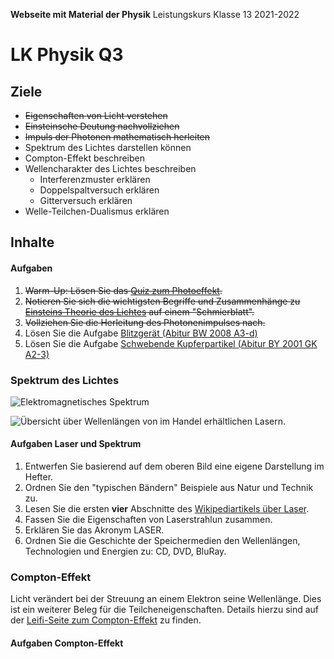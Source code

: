 **Webseite mit Material der Physik**
	Leistungskurs Klasse 13 2021-2022
                         
# LK Physik Q3



## Ziele

* ~~Eigenschaften von Licht verstehen~~
* ~~Einsteinsche Deutung nachvollziehen~~
* ~~Impuls der Photonen mathematisch herleiten~~
* Spektrum des Lichtes darstellen können
* Compton-Effekt beschreiben
* Wellencharakter des Lichtes beschreiben
  * Interferenzmuster erklären
  * Doppelspaltversuch erklären
  * Gitterversuch erklären
* Welle-Teilchen-Dualismus erklären

## Inhalte

#### Aufgaben 

1. ~~Warm-Up: Lösen Sie das [Quiz zum Photoeffekt](https://www.leifiphysik.de/quantenphysik/quantenobjekt-photon/aufgabe/quiz-zum-photoeffekt).~~
1. ~~Notieren Sie sich die wichtigsten Begriffe und Zusammenhänge zu [Einsteins Theorie des Lichtes](https://www.leifiphysik.de/quantenphysik/quantenobjekt-photon/grundwissen/einsteins-theorie-des-lichts) auf einem "Schmierblatt".~~
2. ~~Vollziehen Sie die Herleitung des Photonenimpulses nach.~~
3. Lösen Sie die Aufgabe [Blitzgerät (Abitur BW 2008 A3-d)](https://www.leifiphysik.de/quantenphysik/quantenobjekt-photon/aufgabe/blitzgeraet-abitur-bw-2008-a3-d)
4. Lösen Sie die Aufgabe [Schwebende Kupferpartikel (Abitur BY 2001 GK A2-3)](https://www.leifiphysik.de/quantenphysik/quantenobjekt-photon/aufgabe/schwebende-kupferpartikel-abitur-2001-gk-a2-3)

### Spektrum des Lichtes

![Elektromagnetisches Spektrum](https://upload.wikimedia.org/wikipedia/commons/6/62/Electromagnetic_spectrum_-de_c.svg)

![Übersicht über Wellenlängen von im Handel erhältlichen Lasern.](https://upload.wikimedia.org/wikipedia/commons/f/f0/Commercial_laser_lines.de.svg)

#### Aufgaben Laser und Spektrum

1. Entwerfen Sie basierend auf dem oberen Bild eine eigene Darstellung im Hefter.
2. Ordnen Sie den "typischen Bändern" Beispiele aus Natur und Technik zu.
3. Lesen Sie die ersten **vier** Abschnitte des [Wikipediartikels über Laser](https://de.wikipedia.org/wiki/Laser).
4. Fassen Sie die Eigenschaften von Laserstrahlun zusammen.
5. Erklären Sie das Akronym LASER.
6. Ordnen Sie die Geschichte der Speichermedien den Wellenlängen, Technologien und Energien zu: CD, DVD, BluRay.

### Compton-Effekt

Licht verändert bei der Streuung an einem Elektron seine Wellenlänge. Dies ist ein weiterer Beleg für die Teilcheneigenschaften. Details hierzu sind auf der [Leifi-Seite zum Compton-Effekt](https://www.leifiphysik.de/quantenphysik/quantenobjekt-photon/grundwissen/compton-effekt) zu finden.

#### Aufgaben Compton-Effekt


